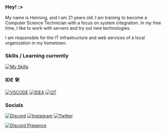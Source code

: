 ### Hey! :>
My name is Henning, and I am 21 years old. I am training to become a Computer Science Technician with a focus on system integration. In my free time, I like to work with servers and try out new technologies.

I am responsible for the IT infrastructure and web services of a local organization in my hometown. 

### Skills / Learning currently
[![My Skills](https://skillicons.dev/icons?i=cloudflare,workers,aws,azure,netlify,vercel,docker,java,cpp,python,html,css,php,mysql,mongodb,grafana&perline=10)](https://mutebefehl.de)

### IDE 🛠 
[![VSCODE](https://skillicons.dev/icons?i=vscode)](https://code.visualstudio.com/)
[![IDEA](https://skillicons.dev/icons?i=idea)](https://www.jetbrains.com/idea/)
[![QT](https://skillicons.dev/icons?i=qt)](https://www.qt.io/product)

### Socials
[![Discord](https://skillicons.dev/icons?i=discord)](https://discord.com/users/224270178836283392)
[![Instagram](https://skillicons.dev/icons?i=instagram)](https://www.instagram.com/mutebefehl/)	
[![Twitter](https://skillicons.dev/icons?i=twitter)](https://twitter.com/MuteBefehl)

[![Discord Presence](https://lanyard.cnrad.dev/api/224270178836283392?hideTimestamp=true)](https://discord.com/users/224270178836283392)


